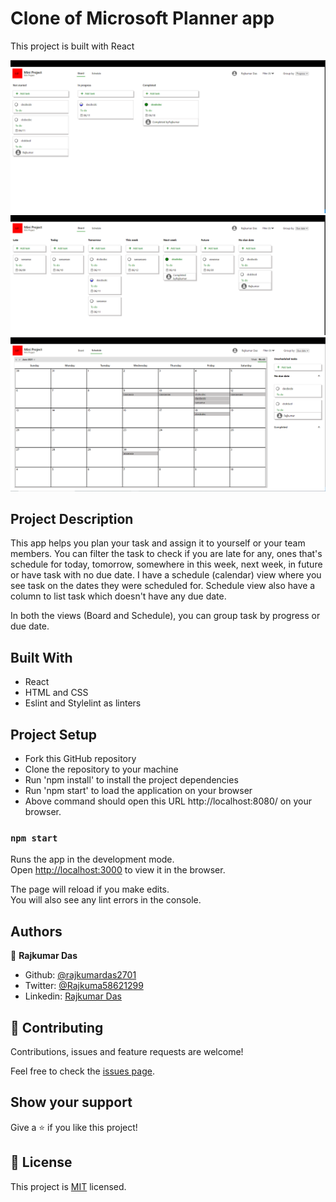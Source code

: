 # Clone of Microsoft Planner app

This project is built with React

![screenshot](./public/images/home_progress.png)
![screenshot](./public/images/home_due_date.png)
![screenshot](./public/images/calendar_view.png)

## Project Description

This app helps you plan your task and assign it to yourself or your team members.
You can filter the task to check if you are late for any, ones that's schedule for today, tomorrow, somewhere in this week, next week, in future or have task with no due date.
I have a schedule (calendar) view where you see task on the dates they were scheduled for. Schedule view also have a column to list task which doesn't have any due date.

In both the views (Board and Schedule), you can group task by progress or due date.

## Built With

- React
- HTML and CSS
- Eslint and Stylelint as linters

## Project Setup

- Fork this GitHub repository
- Clone the repository to your machine
- Run 'npm install' to install the project dependencies
- Run 'npm start' to load the application on your browser
- Above command should open this URL http://localhost:8080/ on your browser.

### `npm start`

Runs the app in the development mode.\
Open [http://localhost:3000](http://localhost:3000) to view it in the browser.

The page will reload if you make edits.\
You will also see any lint errors in the console.

## Authors

👤 **Rajkumar Das**

- Github: [@rajkumardas2701](https://github.com/rajkumardas2701)
- Twitter: [@Rajkuma58621299](https://twitter.com/Rajkuma58621299)
- Linkedin: [Rajkumar Das](https://www.linkedin.com/in/rajkumar-das-41308961/)

## 🤝 Contributing

Contributions, issues and feature requests are welcome!

Feel free to check the [issues page](https://github.com/rajkumardas2701/planner-app/issues).

## Show your support

Give a ⭐️ if you like this project!

## 📝 License

This project is [MIT](lic.url) licensed.